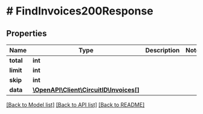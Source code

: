# # FindInvoices200Response

## Properties

Name | Type | Description | Notes
------------ | ------------- | ------------- | -------------
**total** | **int** |  |
**limit** | **int** |  |
**skip** | **int** |  |
**data** | [**\OpenAPI\Client\CircuitID\Invoices[]**](Invoices.md) |  |

[[Back to Model list]](../../README.md#models) [[Back to API list]](../../README.md#endpoints) [[Back to README]](../../README.md)
